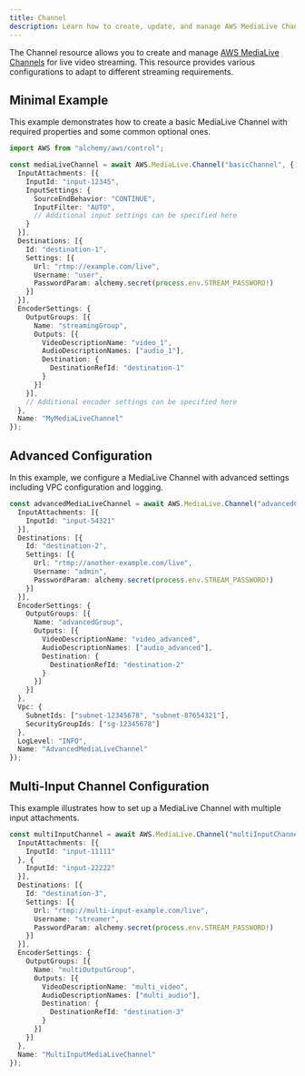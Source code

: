 ```yaml
---
title: Channel
description: Learn how to create, update, and manage AWS MediaLive Channels using Alchemy Cloud Control.
---
```



The Channel resource allows you to create and manage [AWS MediaLive Channels](https://docs.aws.amazon.com/medialive/latest/userguide/) for live video streaming. This resource provides various configurations to adapt to different streaming requirements.

## Minimal Example

This example demonstrates how to create a basic MediaLive Channel with required properties and some common optional ones.

```ts
import AWS from "alchemy/aws/control";

const mediaLiveChannel = await AWS.MediaLive.Channel("basicChannel", {
  InputAttachments: [{
    InputId: "input-12345",
    InputSettings: {
      SourceEndBehavior: "CONTINUE",
      InputFilter: "AUTO",
      // Additional input settings can be specified here
    }
  }],
  Destinations: [{
    Id: "destination-1",
    Settings: [{
      Url: "rtmp://example.com/live",
      Username: "user",
      PasswordParam: alchemy.secret(process.env.STREAM_PASSWORD!)
    }]
  }],
  EncoderSettings: {
    OutputGroups: [{
      Name: "streamingGroup",
      Outputs: [{
        VideoDescriptionName: "video_1",
        AudioDescriptionNames: ["audio_1"],
        Destination: {
          DestinationRefId: "destination-1"
        }
      }]
    }],
    // Additional encoder settings can be specified here
  },
  Name: "MyMediaLiveChannel"
});
```

## Advanced Configuration

In this example, we configure a MediaLive Channel with advanced settings including VPC configuration and logging.

```ts
const advancedMediaLiveChannel = await AWS.MediaLive.Channel("advancedChannel", {
  InputAttachments: [{
    InputId: "input-54321"
  }],
  Destinations: [{
    Id: "destination-2",
    Settings: [{
      Url: "rtmp://another-example.com/live",
      Username: "admin",
      PasswordParam: alchemy.secret(process.env.STREAM_PASSWORD!)
    }]
  }],
  EncoderSettings: {
    OutputGroups: [{
      Name: "advancedGroup",
      Outputs: [{
        VideoDescriptionName: "video_advanced",
        AudioDescriptionNames: ["audio_advanced"],
        Destination: {
          DestinationRefId: "destination-2"
        }
      }]
    }]
  },
  Vpc: {
    SubnetIds: ["subnet-12345678", "subnet-87654321"],
    SecurityGroupIds: ["sg-12345678"]
  },
  LogLevel: "INFO",
  Name: "AdvancedMediaLiveChannel"
});
```

## Multi-Input Channel Configuration

This example illustrates how to set up a MediaLive Channel with multiple input attachments.

```ts
const multiInputChannel = await AWS.MediaLive.Channel("multiInputChannel", {
  InputAttachments: [{
    InputId: "input-11111"
  }, {
    InputId: "input-22222"
  }],
  Destinations: [{
    Id: "destination-3",
    Settings: [{
      Url: "rtmp://multi-input-example.com/live",
      Username: "streamer",
      PasswordParam: alchemy.secret(process.env.STREAM_PASSWORD!)
    }]
  }],
  EncoderSettings: {
    OutputGroups: [{
      Name: "multiOutputGroup",
      Outputs: [{
        VideoDescriptionName: "multi_video",
        AudioDescriptionNames: ["multi_audio"],
        Destination: {
          DestinationRefId: "destination-3"
        }
      }]
    }]
  },
  Name: "MultiInputMediaLiveChannel"
});
```
